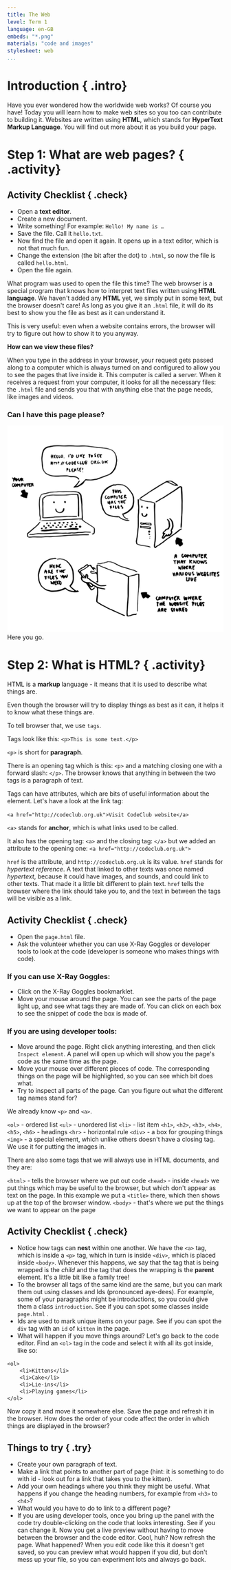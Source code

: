 ```yaml
---
title: The Web
level: Term 1
language: en-GB
embeds: "*.png"
materials: "code and images"
stylesheet: web
...
```


# Introduction { .intro}

Have you ever wondered how the worldwide web works? Of course you have! Today you will learn how to make web sites so you too can contribute to building it. Websites are written using __HTML__, which stands for __HyperText Markup Language__. You will find out more about it as you build your page.

# Step 1: What are web pages? { .activity}

## Activity Checklist { .check}

+ Open a __text editor__.
+ Create a new document.
+ Write something! For example: `Hello! My name is …`
+ Save the file. Call it `hello.txt`.
+ Now find the file and open it again. It opens up in a text editor, which is not that much fun.
+ Change the extension (the bit after the dot) to `.html`, so now the file is called `hello.html`.
+ Open the file again.

What program was used to open the file this time? The web browser is a special program that knows how to interpret text files written using __HTML language__. We haven't added any __HTML__ yet, we simply put in some text, but the browser doesn't care! As long as you give it an `.html` file, it will do its best to show you the file as best as it can understand it.

This is very useful: even when a website contains errors, the browser will try to figure out how to show it to you anyway.

__How can we view these files?__

When you type in the address in your browser, your request gets passed along to a computer which is always turned on and configured to allow you to see the pages that live inside it. This computer is called a server. When it receives a request from your computer, it looks for all the necessary files: the `.html` file and sends you that with anything else that the page needs, like images and videos.

### Can I have this page please?
![screenshot](diagram_screenshot.png)
Here you go.

# Step 2: What is HTML? { .activity}

HTML is a __markup__ language - it means that it is used to describe what things are.

Even though the browser will try to display things as best as it can, it helps it to know what these things are.

To tell browser that, we use `tags`.

Tags look like this: `<p>This is some text.</p>`

`<p>` is short for __paragraph__.

There is an opening tag which is this: `<p>` and a matching closing one with a forward slash: `</p>`. The browser knows that anything in between the two tags is a paragraph of text.

Tags can have attributes, which are bits of useful information about the element. Let's have a look at the link tag:

`<a href="http://codeclub.org.uk">Visit CodeClub website</a>`

`<a>` stands for __anchor__, which is what links used to be called.

It also has the opening tag: `<a>` and the closing tag: `</a>` but we added an attribute to the opening one: `<a href="http://codeclub.org.uk">`

`href` is the attribute, and `http://codeclub.org.uk` is its value.
`href` stands for _hypertext reference_. A text that linked to other texts was once named _hypertext_, because it could have images, and sounds, and could link to other texts. That made it a little bit different to plain text.
`href` tells the browser where the link should take you to, and the text in between the tags will be visible as a link.

## Activity Checklist { .check}

+ Open the `page.html` file.
+ Ask the volunteer whether you can use X-Ray Goggles or developer tools to look at the code (developer is someone who makes things with code).


### If you can use X-Ray Goggles:

+ Click on the X-Ray Goggles bookmarklet.
+ Move your mouse around the page. You can see the parts of the page light up, and see what tags they are made of. You can click on each box to see the snippet of code the box is made of.

### If you are using developer tools:

+ Move around the page. Right click anything interesting, and then click `Inspect element`. A panel will open up which will show you the page's code as the same time as the page.
+ Move your mouse over different pieces of code. The corresponding things on the page will be highlighted, so you can see which bit does what.
+ Try to inspect all parts of the page. Can you figure out what the different tag names stand for?

We already know `<p>` and `<a>`.

`<ol>` - ordered list
`<ul>` - unordered list
`<li>` - list item
`<h1>`, `<h2>`, `<h3>`, `<h4>`, `<h5>`, `<h6>` - headings
`<hr>` - horizontal rule
`<div>` - a box for grouping things
`<img>` - a special element, which unlike others doesn't have a closing tag. We use it for putting the images in.

There are also some tags that we will always use in HTML documents, and they are:

`<html>` - tells the browser where we put out code
`<head>` - inside `<head>` we put things which may be useful to the browser, but which don't appear as text on the page. In this example we put a `<title>` there, which then shows up at the top of the browser window.
`<body>` - that's where we put the things we want to appear on the page

## Activity Checklist { .check}

+ Notice how tags can __nest__ within one another. We have the `<a>` tag, which is inside a `<p>` tag, which in turn is inside `<div>`, which is placed inside `<body>`. Whenever this happens, we say that the tag that is being wrapped is the _child_ and the tag that does the wrapping is the __parent__ element. It's a little bit like a family tree!
+ To the browser all tags of the same kind are the same, but you can mark them out using classes and Ids (pronounced aye-dees). For example, some of your paragraphs might be introductions, so you could give them a class `introduction`. See if you can spot some classes inside `page.html` .
+ Ids are used to mark unique items on your page. See if you can spot the `div` tag with an `id` of `kitten` in the page.
+ What will happen if you move things around? Let's go back to the code editor. Find an `<ol>` tag in the code and select it with all its got inside, like so:

```{.language-markup}
<ol>
	<li>Kittens</li>
	<li>Cake</li>
	<li>Lie-ins</li>
	<li>Playing games</li>
</ol>
```

Now copy it and move it somewhere else. Save the page and refresh it in the browser. How does the order of your code affect the order in which things are displayed in the browser?

## Things to try { .try}

* Create your own paragraph of text.
* Make a link that points to another part of page (hint: it is something to do with id - look out for a link that takes you to the kitten).
* Add your own headings where you think they might be useful. What happens if you change the heading numbers, for example from `<h3>` to `<h4>`?
* What would you have to do to link to a different page?
* If you are using developer tools, once you bring up the panel with the code try double-clicking on the code that looks interesting. See if you can change it. Now you get a live preview without having to move between the browser and the code editor. Cool, huh? Now refresh the page. What happened? When you edit code like this it doesn't get saved, so you can preview what would happen if you did, but don't mess up your file, so you can experiment lots and always go back.
